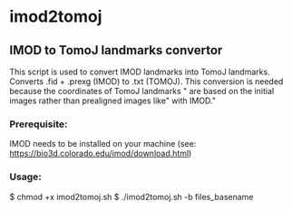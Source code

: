 # imod2tomoj
## IMOD to TomoJ landmarks convertor

This script is used to convert IMOD landmarks into TomoJ landmarks.
Converts .fid + .prexg (IMOD) to .txt (TOMOJ).
This conversion is needed because the coordinates of TomoJ landmarks "
are based on the initial images rather than prealigned images like"
with IMOD."

### Prerequisite:

IMOD needs to be installed on your machine (see: https://bio3d.colorado.edu/imod/download.html)

### Usage: 

$ chmod +x imod2tomoj.sh
$ ./imod2tomoj.sh -b files_basename
